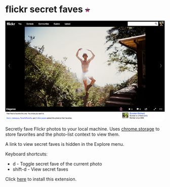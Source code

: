 # flickr secret faves ![secret-fave-icon](/extension/img/icon16.png)

![screenshot](/assets/screenshot-640.png)

Secretly fave Flickr photos to your local machine. Uses [chrome.storage](http://developer.chrome.com/extensions/storage.html) to store favorites and the photo-list context to view them.

A link to view secret faves is hidden in the Explore menu.

Keyboard shortcuts:

* d - Toggle secret fave of the current photo
* shift-d - View secret faves

Click [here](https://chrome.google.com/webstore/detail/flickr-secret-faves/kfkeaclfeilnaialkjflklopnmknggmf) to install this extension.
